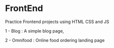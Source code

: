 # FrontEnd
Practice Frontend projects using HTML CSS and JS

1 - Blog : A simple blog page,

2 - Omnifood : Online food ordering landing page
